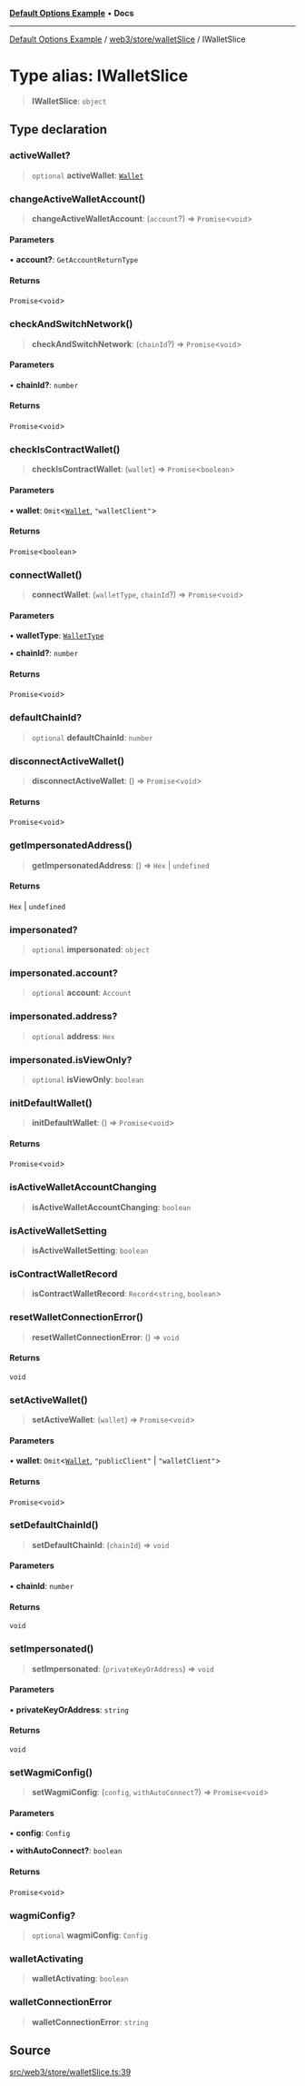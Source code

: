 [**Default Options Example**](../../../../README.md) • **Docs**

***

[Default Options Example](../../../../modules.md) / [web3/store/walletSlice](../README.md) / IWalletSlice

# Type alias: IWalletSlice

> **IWalletSlice**: `object`

## Type declaration

### activeWallet?

> `optional` **activeWallet**: [`Wallet`](../interfaces/Wallet.md)

### changeActiveWalletAccount()

> **changeActiveWalletAccount**: (`account`?) => `Promise`\<`void`\>

#### Parameters

• **account?**: `GetAccountReturnType`

#### Returns

`Promise`\<`void`\>

### checkAndSwitchNetwork()

> **checkAndSwitchNetwork**: (`chainId`?) => `Promise`\<`void`\>

#### Parameters

• **chainId?**: `number`

#### Returns

`Promise`\<`void`\>

### checkIsContractWallet()

> **checkIsContractWallet**: (`wallet`) => `Promise`\<`boolean`\>

#### Parameters

• **wallet**: `Omit`\<[`Wallet`](../interfaces/Wallet.md), `"walletClient"`\>

#### Returns

`Promise`\<`boolean`\>

### connectWallet()

> **connectWallet**: (`walletType`, `chainId`?) => `Promise`\<`void`\>

#### Parameters

• **walletType**: [`WalletType`](../../../connectors/enumerations/WalletType.md)

• **chainId?**: `number`

#### Returns

`Promise`\<`void`\>

### defaultChainId?

> `optional` **defaultChainId**: `number`

### disconnectActiveWallet()

> **disconnectActiveWallet**: () => `Promise`\<`void`\>

#### Returns

`Promise`\<`void`\>

### getImpersonatedAddress()

> **getImpersonatedAddress**: () => `Hex` \| `undefined`

#### Returns

`Hex` \| `undefined`

### impersonated?

> `optional` **impersonated**: `object`

### impersonated.account?

> `optional` **account**: `Account`

### impersonated.address?

> `optional` **address**: `Hex`

### impersonated.isViewOnly?

> `optional` **isViewOnly**: `boolean`

### initDefaultWallet()

> **initDefaultWallet**: () => `Promise`\<`void`\>

#### Returns

`Promise`\<`void`\>

### isActiveWalletAccountChanging

> **isActiveWalletAccountChanging**: `boolean`

### isActiveWalletSetting

> **isActiveWalletSetting**: `boolean`

### isContractWalletRecord

> **isContractWalletRecord**: `Record`\<`string`, `boolean`\>

### resetWalletConnectionError()

> **resetWalletConnectionError**: () => `void`

#### Returns

`void`

### setActiveWallet()

> **setActiveWallet**: (`wallet`) => `Promise`\<`void`\>

#### Parameters

• **wallet**: `Omit`\<[`Wallet`](../interfaces/Wallet.md), `"publicClient"` \| `"walletClient"`\>

#### Returns

`Promise`\<`void`\>

### setDefaultChainId()

> **setDefaultChainId**: (`chainId`) => `void`

#### Parameters

• **chainId**: `number`

#### Returns

`void`

### setImpersonated()

> **setImpersonated**: (`privateKeyOrAddress`) => `void`

#### Parameters

• **privateKeyOrAddress**: `string`

#### Returns

`void`

### setWagmiConfig()

> **setWagmiConfig**: (`config`, `withAutoConnect`?) => `Promise`\<`void`\>

#### Parameters

• **config**: `Config`

• **withAutoConnect?**: `boolean`

#### Returns

`Promise`\<`void`\>

### wagmiConfig?

> `optional` **wagmiConfig**: `Config`

### walletActivating

> **walletActivating**: `boolean`

### walletConnectionError

> **walletConnectionError**: `string`

## Source

[src/web3/store/walletSlice.ts:39](https://github.com/bgd-labs/fe-shared/blob/022d31eeb7e61eeffe2ddf65992458f822122ffc/src/web3/store/walletSlice.ts#L39)
